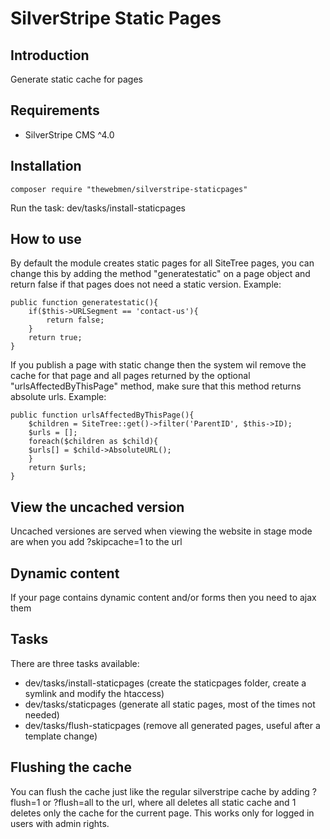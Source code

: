 # SilverStripe Static Pages

## Introduction

Generate static cache for pages

## Requirements

* SilverStripe CMS ^4.0

## Installation

```
composer require "thewebmen/silverstripe-staticpages"
```
Run the task: dev/tasks/install-staticpages

## How to use
By default the module creates static pages for all SiteTree pages, you can change this by adding the method "generatestatic" on a page object and return false if that pages does not need a static version.
Example:
```
public function generatestatic(){
    if($this->URLSegment == 'contact-us'){
        return false;
    }
    return true;
}
```
If you publish a page with static change then the system wil remove the cache for that page and all pages returned by the optional "urlsAffectedByThisPage" method, make sure that this method returns absolute urls.
Example:
```
public function urlsAffectedByThisPage(){
    $children = SiteTree::get()->filter('ParentID', $this->ID);
    $urls = [];
    foreach($children as $child){
    $urls[] = $child->AbsoluteURL();
    }
    return $urls;
}
```

## View the uncached version
Uncached versiones are served when viewing the website in stage mode are when you add ?skipcache=1 to the url

## Dynamic content
If your page contains dynamic content and/or forms then you need to ajax them

## Tasks
There are three tasks available:
- dev/tasks/install-staticpages (create the staticpages folder, create a symlink and modify the htaccess)
- dev/tasks/staticpages (generate all static pages, most of the times not needed)
- dev/tasks/flush-staticpages (remove all generated pages, useful after a template change)

## Flushing the cache
You can flush the cache just like the regular silverstripe cache by adding ?flush=1 or ?flush=all to the url, where all deletes all static cache and 1 deletes only the cache for the current page.
This works only for logged in users with admin rights.
